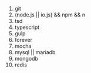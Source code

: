 1. git
2. (node.js || io.js) && npm && n
3. tsd
4. typescript
5. gulp
6. forever
7. mocha
8. mysql || mariadb
9. mongodb
10. redis